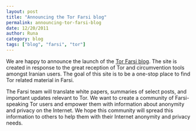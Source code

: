 ```yaml
---
layout: post
title: "Announcing the Tor Farsi blog"
permalink: announcing-tor-farsi-blog
date: 12/20/2011
author: Runa
category: blog
tags: ["blog", "farsi", "tor"]
---
```


We are happy to announce the launch of the [Tor Farsi blog](https://fa-blog.torproject.org/). The site is created in response to the great reception of Tor and circumvention tools amongst Iranian users. The goal of this site is to be a one-stop place to find Tor related material in Farsi.

The Farsi team will translate white papers, summaries of select posts, and important updates relevant to Tor. We want to create a community of Farsi-speaking Tor users and empower them with information about anonymity and privacy on the Internet. We hope this community will spread this information to others to help them with their Internet anonymity and privacy needs.

